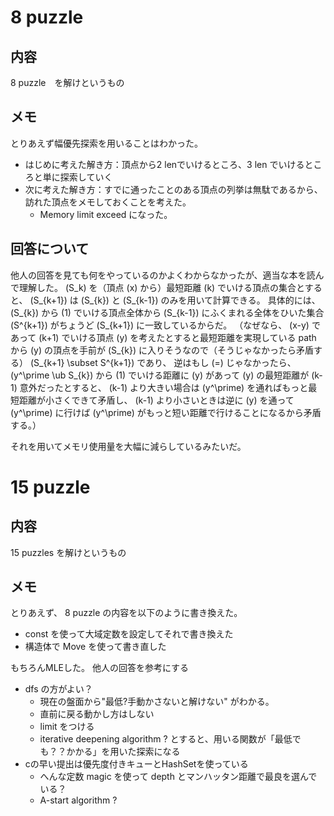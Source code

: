 # 8 puzzle
## 内容
8 puzzle　を解けというもの

## メモ
とりあえず幅優先探索を用いることはわかった。
- はじめに考えた解き方：頂点から2 lenでいけるところ、3 len でいけるところと単に探索していく
- 次に考えた解き方：すでに通ったことのある頂点の列挙は無駄であるから、訪れた頂点をメモしておくことを考えた。
    - Memory limit exceed になった。

## 回答について
他人の回答を見ても何をやっているのかよくわからなかったが、適当な本を読んで理解した。
\(S_k\) を（頂点 \(x\) から）最短距離 \(k\) でいける頂点の集合とすると、 \(S_{k+1}\) は \(S_{k}\) と \(S_{k-1}\) のみを用いて計算できる。
具体的には、 \(S_{k}\) から \(1\) でいける頂点全体から \(S_{k-1}\) にふくまれる全体をひいた集合 \(S^{k+1}\) がちょうど \(S_{k+1}\) に一致しているからだ。 
（なぜなら、 \(x-y\) であって \(k+1\) でいける頂点 \(y\) を考えたとすると最短距離を実現している path から \(y\) の頂点を手前が \(S_{k}\) に入りそうなので（そうじゃなかったら矛盾する） \(S_{k+1} \subset S^{k+1}\) であり、 逆はもし \(=\) じゃなかったら、 \(y^\prime \ub S_{k}\) から \(1\) でいける距離に \(y\) があって \(y\) の最短距離が \(k-1\) 意外だったとすると、 \(k-1\) より大きい場合は \(y^\prime\) を通ればもっと最短距離が小さくできて矛盾し、 \(k-1\) より小さいときは逆に \(y\) を通って \(y^\prime\) に行けば \(y^\prime\) がもっと短い距離で行けることになるから矛盾する。）

それを用いてメモリ使用量を大幅に減らしているみたいだ。

# 15 puzzle
## 内容
15 puzzles を解けというもの

## メモ
とりあえず、 8 puzzle の内容を以下のように書き換えた。
- const を使って大域定数を設定してそれで書き換えた
- 構造体で Move を使って書き直した

もちろんMLEした。
他人の回答を参考にする

- dfs の方がよい？
    - 現在の盤面から"最低?手動かさないと解けない" がわかる。
    - 直前に戻る動かし方はしない
    - limit をつける
    - iterative deepening algorithm ? とすると、用いる関数が「最低でも？？かかる」を用いた探索になる
- cの早い提出は優先度付きキューとHashSetを使っている
    - へんな定数 magic を使って depth とマンハッタン距離で最良を選んでいる？
    - A-start algorithm ?
